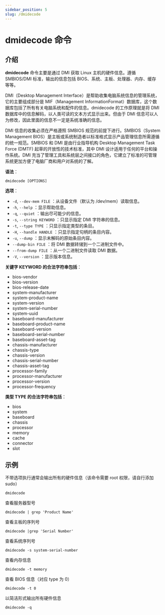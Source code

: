 ```yaml
---
sidebar_position: 5
slug: /dmidecode
---
```


# dmidecode 命令



## 介绍

**dmidecode** 命令主要是通过 DMI 获取 Linux 主机的硬件信息。遵循 SMBIOS/DMI 标准，输出的信息包括 BIOS、系统、主板、处理器、内存、缓存等等。

DMI（Desktop Management Interface）是帮助收集电脑系统信息的管理系统，它的主要组成部分是 MIF（Management InformationFormat）数据库，这个数据库包括了所有有关电脑系统和配件的信息。dmidecode 的工作原理就是将 DMI 数据库中的信息解码，以人类可读的文本方式显示出来。但由于 DMI 信息可以人为修改，因此里面的信息不一定是系统准确的信息。

DMI 信息的收集必须在严格遵照 SMBIOS 规范的前提下进行。SMBIOS（System Management BIOS）是主板或系统制造者以标准格式显示产品管理信息所需遵循的统一规范。SMBIOS 和 DMI 是由行业指导机构 Desktop Management Task Force (DMTF) 起草的开放性的技术标准，其中 DMI 设计适用于任何的平台和操作系统。DMI 充当了管理工具和系统层之间接口的角色，它建立了标准的可管理系统更加方便了电脑厂商和用户对系统的了解。

**语法**：

```shell
dmidecode [OPTIONS]
```

**选项**：

- `-d`, `--dev-mem FILE` ：从设备文件（默认为 /dev/mem）读取信息。
- `-h`, `--help` ：显示帮助信息。
- `-q`, `--quiet` ：输出尽可能少的信息。
- `-s`, `--string KEYWORD` ：只显示指定 DMI 字符串的信息。
- `-t`, `--type TYPE` ：只显示指定类型的条目。
- `-H`, `--handle HANDLE` ：只显示指定句柄的条目内容。
- `-u`, `--dump` ：显示未解码的原始条目内容。
- `--dump-bin FILE` ：将 DMI 数据转储到一个二进制文件中。
- `--from-dump FILE` ：从一个二进制文件读取 DMI 数据。
- `-V`, `--version` ：显示版本信息。

**关键字 KEYWORD 的合法字符串包括**：

- bios-vendor
- bios-version
- bios-release-date
- system-manufacturer
- system-product-name
- system-version
- system-serial-number
- system-uuid
- baseboard-manufacturer
- baseboard-product-name
- baseboard-version
- baseboard-serial-number
- baseboard-asset-tag
- chassis-manufacturer
- chassis-type
- chassis-version
- chassis-serial-number
- chassis-asset-tag
- processor-family
- processor-manufacturer
- processor-version
- processor-frequency

**类型 TYPE 的合法字符串包括**：

- bios
- system
- baseboard
- chassis
- processor
- memory
- cache
- connector
- slot



## 示例

不带选项执行通常会输出所有的硬件信息（该命令需要 root 权限，请自行添加 sudo）

```shell
dmidecode
```

查看服务器型号

```shell
dmidecode | grep 'Product Name'
```

查看主板的序列号

```shell
dmidecode |grep 'Serial Number'
```

查看系统序列号

```shell
dmidecode -s system-serial-number
```

查看内存信息

```shell
dmidecode -t memory
```

查看 BIOS 信息（对应 type 为 0）

```shell
dmidecode -t 0
```

以简洁形式输出所有硬件信息

```shell
dmidecode -q
```

